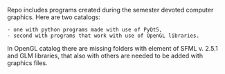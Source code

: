 Repo includes programs created during the semester devoted computer graphics. Here are two catalogs:
```
- one with python programs made with use of PyQt5,
- second with programs that work with use of OpenGL libraries.
```
In OpenGL catalog there are missing folders with element of SFML v. 2.5.1 and GLM libraries, that also with others are needed to be added with graphics files.
